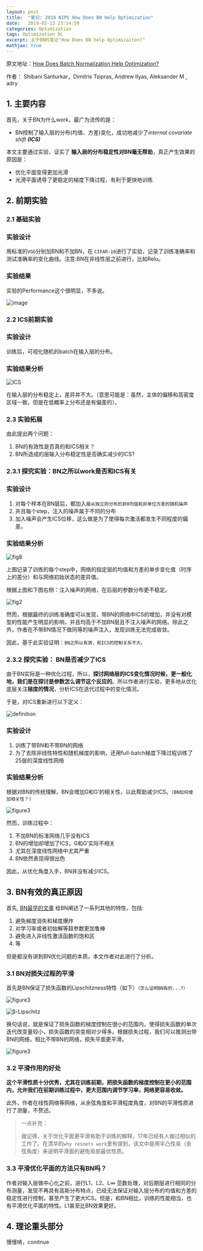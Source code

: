 ```yaml
---
layout: post
title:  "笔记: 2018 NIPS How Does BN Help Optimization"
date:   2019-03-13 23:14:50
categories: Optimization
tags: Optimization DL
excerpt: 关于BN的笔记"How Does BN help Optimizaiton?"
mathjax: true
---
```


原文地址：[How Does Batch Normalization Help Optimization?](https://arxiv.org/abs/1805.11604)

作者： Shibani Santurkar，Dimitris Tsipras, Andrew Ilyas, Aleksander M ˛ adry

## 1. 主要内容 

首先，关于BN为什么work，最广为流传的是：

* BN控制了输入层的分布(均值、方差)变化，成功地减少了*internal covariate shift **(ICS)***
	
本文主要通过实验，证实了 **输入层的分布稳定性对BN毫无帮助**，真正产生效果的原因是：

* 优化平面变得更加光滑
* 光滑平面诱导了更稳定的梯度下降过程，有利于更快地训练


## 2. 前期实验 

### 2.1 基础实验

### 实验设计

用标准的`VGG`分别加BN和不加BN，在 `CIFAR-10`进行了实验，记录了训练准确率和测试准确率的变化曲线。注意:BN在非线性层之前进行，比如Relu。

### 实验结果

实验的Performance这个很明显，不多说。

![image](https://github.com/wonderseen/wonderseen.github.io/blob/master/postimg/2019-03-14vgg-test.png?raw=true) 

### 2.2 ICS前期实验 

### 实验设计

训练后，可视化随机的batch在输入层的分布。

### 实验结果分析

![ICS](https://github.com/wonderseen/wonderseen.github.io/blob/master/postimg/2019-03-14-ICS-test.png?raw=true)

在输入层的分布稳定上，差异并不大。（意思可能是：虽然，主体的偏移和高密度区域一致，但是在低概率上分布还是有偏差的）。

### 2.3 实验拓展

由此提出两个问题：

1. BN的有效性是否真的和ICS相关？
2. BN所造成的层输入分布稳定性是否确实减少的ICS?

### 2.3.1 探究实验：BN之所以work是否和ICS有关

### 实验设计

1. 对每个样本在BN层后，都加入`服从独立同分布的非0均值和非单位方差的随机噪声`
2. 并且每个step，注入的噪声属于不同的分布
3. 加入噪声会产生ICS位移，这么做是为了使得每次激活都发生不同程度的偏差。

### 实验结果分析

![fig8](https://github.com/wonderseen/wonderseen.github.io/blob/master/postimg/2019-03-14-ICS-comparison.png?raw=true)

上图记录了训练的每个step中，网络的指定层的均值和方差的单步变化值（时序上的差分）和与网络初始状态的差异值。

根据上图和下图右侧：注入噪声的网络，在后层的参数分布更不稳定。

![fig2](https://github.com/wonderseen/wonderseen.github.io/blob/master/postimg/2019-03-14-BN-noise-experiments.png?raw=true)

然而，根据最终的训练准确度可以发现，带BN的网络中ICS的增加，并没有对模型的性能产生明显的影响，并且均高于不加BN层且不注入噪声的网络。除此之外，作者在不带BN情况下做同等的噪声注入，发现训练无法完成收敛。

因此，基于此实验证明：`BN之所以有效，和ICS的控制关系不大。`

### 2.3.2 探究实验： BN是否减少了ICS ##

由于BN实际是一种优化过程，所以，**探讨网络层的ICS变化情况时候，更一般化地，我们是在探讨是参数怎么调节这个反应的**。所以作者进行实验，更多地从优化底层关注**梯度的情况**，分析ICS在迭代过程中的变化情况。

于是，对ICS重新进行以下定义：

![definition](https://github.com/wonderseen/wonderseen.github.io/blob/master/postimg/2019-03-14-definition.png?raw=true)

### 实验设计

1. 训练了带BN和不带BN的网络
2. 为了去除非线性特性和随机梯度的影响，还用full-batch梯度下降过程训练了25层的深度线性网络

### 实验结果分析

根据对BN的传统理解，BN会增加G和G‘的相关性，以此帮助减少ICS。`(BN如何增加相关性？)`

![figure3](https://github.com/wonderseen/wonderseen.github.io/blob/master/postimg/2019-03-14-figure3.png?raw=true)

然而，训练过程中：

1. 不加BN的标准网络几乎没有ICS
2. BN的增加却增加了ICS，G和G’实际不相关
3. 尤其在深度线性网络中尤其严重
4. BN依然表现得很出色

因此，从优化角度入手，BN并没有减少ICS。

## 3. BN有效的真正原因

首先, [BN最早的文章](https://arxiv.org/abs/1502.03167) 给BN阐述了一系列其他的特性，包括:

1. 避免梯度消失和梯度爆炸
2. 对学习率或者初始解等超参数更加鲁棒
3. 避免进入非线性激活函数的饱和区
4. 等

但是都没有讲到BN优化问题的本质，本文作者对此进行了分析。


### 3.1 BN对损失过程的平滑

首先是BN保证了损失函数的Lipschitzness特性（如下）`（怎么证明BN有的...?）`

![figure3](https://github.com/wonderseen/wonderseen.github.io/blob/master/postimg/2019-03-14-recall.png?raw=true)

![β-Lipschitz](https://github.com/wonderseen/wonderseen.github.io/blob/master/postimg/2019-03-14-recall2.png?raw=true)

换句话说，就是保证了损失函数的梯度控制在很小的范围内，使得损失函数的单次迭代改变量较小，损失函数的突变相对少得多。根据损失过程，我们可以推测出带BN的网络，相比不带BN的网络，损失平面更平滑。

![figure3](https://github.com/wonderseen/wonderseen.github.io/blob/master/postimg/2019-03-14-lanscape.png?raw=true)


### 3.2 平滑作用的好处

**这个平滑性质十分优秀，尤其在训练前期，把损失函数的梯度控制在更小的范围内，允许我们在前期训练过程中，更大范围内调节学习率，网络更容易收敛。**

此外，作者在线性网络等网络，从余弦角度和平滑程度角度，对BN的平滑性质进行了测量，不赘述。

> 一点补充： 
> 
> 我记得，关于优化平面更平滑有助于训练的解释，17年已经有人做过相似的工作了。在清华的`why resnets work`里有提到，该文中是用半凸性来（余弦角度）来说明平滑面的避免局部最优性质。


### 3.3 平滑优化平面的方法只有BN吗？

作者对输入层做中心化之前，进行L1、L2、L$\infty$ 范数处理，对后期层进行相同的分布测量，发现不再具有高斯分布特点，已经无法保证对输入层分布的均值和方差的稳定性进行控制，甚至产生了更大ICS。但是，和BN相比，训练的性能相当，也有平滑优化平面的特性。L1甚至比BN效果更好。

## 4. 理论重头部分

慢慢啃，conitnue